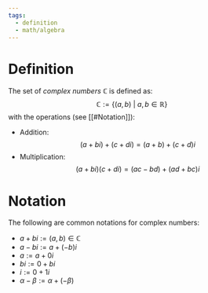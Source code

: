 ```yaml
---
tags:
  - definition
  - math/algebra
---
```

# Definition
The set of _complex numbers_ $\mathbb{C}$ is defined as:
$$
\mathbb{C} := \{(a, b)\ |\ a,b\in\mathbb{R}\}
$$
with the operations (see [[#Notation]]):
- Addition:
$$
(a + bi) + (c + di) = (a + b) + (c + d)i
$$
- Multiplication:
$$
(a + bi)(c + di) = (ac - bd) + (ad + bc)i
$$
# Notation
The following are common notations for complex numbers:
- $a + bi := (a, b) \in \mathbb{C}$
- $a - bi := a + (-b)i$
- $a := a + 0 i$
- $bi := 0 + bi$
- $i := 0 + 1i$
- $\alpha - \beta := \alpha + (-\beta)$